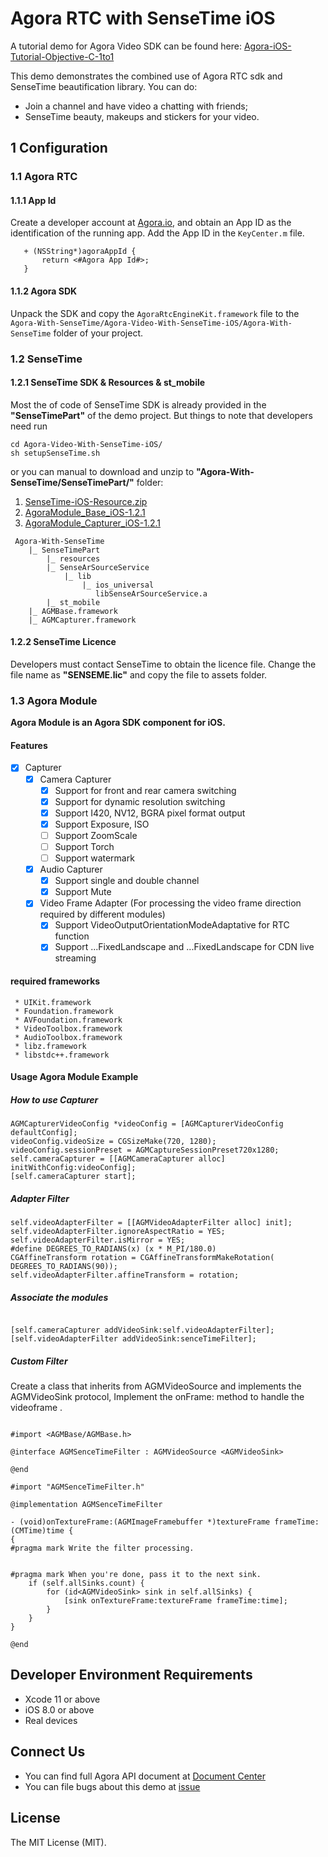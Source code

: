 # Agora RTC with SenseTime iOS

A tutorial demo for Agora Video SDK can be found here: [Agora-iOS-Tutorial-Objective-C-1to1](https://github.com/AgoraIO/Basic-Video-Call/tree/master/One-to-One-Video/Agora-iOS-Tutorial-Objective-C-1to1)

This demo demonstrates the combined use of Agora RTC sdk and SenseTime beautification library. You can do:

- Join a channel and have video a chatting with friends;
- SenseTime beauty, makeups and stickers for your video.

## 1 Configuration

### 1.1 Agora RTC
#### 1.1.1 App Id

Create a developer account at [Agora.io](https://dashboard.agora.io/signin/), and obtain an App ID as the identification of the running app. Add the App ID in the `KeyCenter.m` file.

```
   + (NSString*)agoraAppId {
       return <#Agora App Id#>;
   }
```

#### 1.1.2 Agora SDK

Unpack the SDK and copy the `AgoraRtcEngineKit.framework` file to the `Agora-With-SenseTime/Agora-Video-With-SenseTime-iOS/Agora-With-SenseTime` folder of your project.


### 1.2 SenseTime


#### 1.2.1 SenseTime SDK & Resources & st_mobile

Most the of code of SenseTime SDK is already provided in the **"SenseTimePart"** of the demo project.
But things to note that developers need run 
```
cd Agora-Video-With-SenseTime-iOS/
sh setupSenseTime.sh
```
or you can manual to download and unzip to **"Agora-With-SenseTime/SenseTimePart/"** folder:
1. [SenseTime-iOS-Resource.zip](https://github.com/AgoraIO/Agora-With-SenseTime/releases/download/0.0.1/SenseTime-iOS-Resource.zip) 
2. [AgoraModule_Base_iOS-1.2.1](https://download.agora.io/components/release/AgoraModule_Base_iOS-1.2.1.zip)
3. [AgoraModule_Capturer_iOS-1.2.1](https://download.agora.io/components/release/AgoraModule_Capturer_iOS-1.2.1.zip)

```
 Agora-With-SenseTime
    |_ SenseTimePart
        |_ resources
        |_ SenseArSourceService
            |_ lib
                |_ ios_universal
                   libSenseArSourceService.a
        |_ st_mobile
    |_ AGMBase.framework
    |_ AGMCapturer.framework
```

#### 1.2.2 SenseTime Licence

Developers must contact SenseTime to obtain the licence file. Change the file name as **"SENSEME.lic"** and copy the file to assets folder.

### 1.3 Agora Module
**Agora Module is an Agora  SDK component for iOS.**  

#### Features
- [x] 	Capturer
	- [x] Camera Capturer
		- [x] Support for front and rear camera switching
		- [x] Support for dynamic resolution switching
		- [x] Support I420, NV12, BGRA pixel format output
		- [x] Support Exposure, ISO
		- [ ] Support ZoomScale
		- [ ] Support Torch
		- [ ] Support watermark
	- [x] Audio Capturer
		- [x] Support single and double channel
		- [x] Support Mute
	- [x]  Video Frame Adapter (For processing the video frame direction required by different modules)
		- [x] Support VideoOutputOrientationModeAdaptative for RTC function
		- [x] Support ...FixedLandscape and ...FixedLandscape for CDN live streaming
  
#### required frameworks
     * UIKit.framework
     * Foundation.framework
     * AVFoundation.framework
     * VideoToolbox.framework
     * AudioToolbox.framework
     * libz.framework
     * libstdc++.framework
                               
                      
#### Usage Agora Module Example 
##### How to use Capturer

```objc
AGMCapturerVideoConfig *videoConfig = [AGMCapturerVideoConfig defaultConfig];
videoConfig.videoSize = CGSizeMake(720, 1280);
videoConfig.sessionPreset = AGMCaptureSessionPreset720x1280;
self.cameraCapturer = [[AGMCameraCapturer alloc] initWithConfig:videoConfig];
[self.cameraCapturer start];
```

##### Adapter Filter

 ```objc
 self.videoAdapterFilter = [[AGMVideoAdapterFilter alloc] init];
 self.videoAdapterFilter.ignoreAspectRatio = YES;
 self.videoAdapterFilter.isMirror = YES;
 #define DEGREES_TO_RADIANS(x) (x * M_PI/180.0)
 CGAffineTransform rotation = CGAffineTransformMakeRotation( DEGREES_TO_RADIANS(90));
 self.videoAdapterFilter.affineTransform = rotation;
 ```

##### Associate the modules

```objc

[self.cameraCapturer addVideoSink:self.videoAdapterFilter];
[self.videoAdapterFilter addVideoSink:senceTimeFilter];

```

##### Custom Filter

Create a class that inherits from AGMVideoSource and implements the AGMVideoSink protocol, Implement the onFrame: method to handle the videoframe .

```objc

#import <AGMBase/AGMBase.h>

@interface AGMSenceTimeFilter : AGMVideoSource <AGMVideoSink>

@end

#import "AGMSenceTimeFilter.h"

@implementation AGMSenceTimeFilter

- (void)onTextureFrame:(AGMImageFramebuffer *)textureFrame frameTime:(CMTime)time {
{
#pragma mark Write the filter processing.
    
    
#pragma mark When you're done, pass it to the next sink.
    if (self.allSinks.count) {
        for (id<AGMVideoSink> sink in self.allSinks) {
            [sink onTextureFrame:textureFrame frameTime:time];
        }
    }
}

@end

```

## Developer Environment Requirements
- Xcode 11 or above
- iOS 8.0 or above
- Real devices

## Connect Us

- You can find full Agora API document at [Document Center](https://docs.agora.io/en/)
- You can file bugs about this demo at [issue](https://github.com/AgoraIO/Advanced-Video/issues)

## License

The MIT License (MIT).
